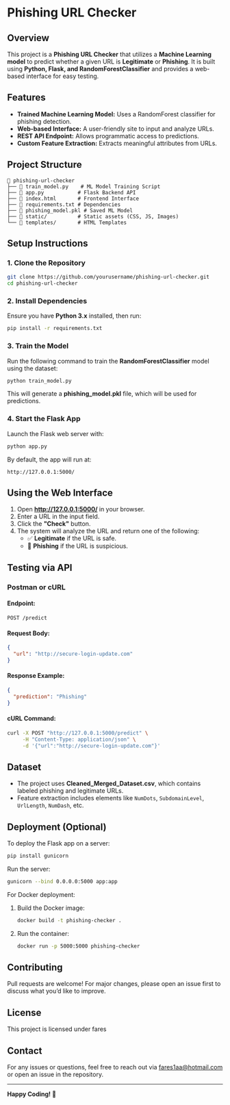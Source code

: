 # Phishing URL Checker

## Overview
This project is a **Phishing URL Checker** that utilizes a **Machine Learning model** to predict whether a given URL is **Legitimate** or **Phishing**. It is built using **Python, Flask, and RandomForestClassifier** and provides a web-based interface for easy testing.

## Features
- **Trained Machine Learning Model:** Uses a RandomForest classifier for phishing detection.
- **Web-based Interface:** A user-friendly site to input and analyze URLs.
- **REST API Endpoint:** Allows programmatic access to predictions.
- **Custom Feature Extraction:** Extracts meaningful attributes from URLs.

## Project Structure
```
📂 phishing-url-checker
├── 📄 train_model.py    # ML Model Training Script
├── 📄 app.py           # Flask Backend API
├── 📄 index.html       # Frontend Interface
├── 📄 requirements.txt # Dependencies
├── 📄 phishing_model.pkl # Saved ML Model
├── 📄 static/          # Static assets (CSS, JS, Images)
└── 📄 templates/       # HTML Templates
```

## Setup Instructions
### 1. Clone the Repository
```sh
git clone https://github.com/yourusername/phishing-url-checker.git
cd phishing-url-checker
```

### 2. Install Dependencies
Ensure you have **Python 3.x** installed, then run:
```sh
pip install -r requirements.txt
```

### 3. Train the Model
Run the following command to train the **RandomForestClassifier** model using the dataset:
```sh
python train_model.py
```
This will generate a **phishing_model.pkl** file, which will be used for predictions.

### 4. Start the Flask App
Launch the Flask web server with:
```sh
python app.py
```
By default, the app will run at:
```
http://127.0.0.1:5000/
```

## Using the Web Interface
1. Open **http://127.0.0.1:5000/** in your browser.
2. Enter a URL in the input field.
3. Click the **"Check"** button.
4. The system will analyze the URL and return one of the following:
   - ✅ **Legitimate** if the URL is safe.
   - 🚨 **Phishing** if the URL is suspicious.

## Testing via API
### **Postman or cURL**
#### **Endpoint:**
```
POST /predict
```
#### **Request Body:**
```json
{
  "url": "http://secure-login-update.com"
}
```
#### **Response Example:**
```json
{
  "prediction": "Phishing"
}
```
#### **cURL Command:**
```sh
curl -X POST "http://127.0.0.1:5000/predict" \
     -H "Content-Type: application/json" \
     -d '{"url":"http://secure-login-update.com"}'
```

## Dataset
- The project uses **Cleaned_Merged_Dataset.csv**, which contains labeled phishing and legitimate URLs.
- Feature extraction includes elements like `NumDots`, `SubdomainLevel`, `UrlLength`, `NumDash`, etc.

## Deployment (Optional)
To deploy the Flask app on a server:
```sh
pip install gunicorn
```
Run the server:
```sh
gunicorn --bind 0.0.0.0:5000 app:app
```
For Docker deployment:
1. Build the Docker image:
   ```sh
   docker build -t phishing-checker .
   ```
2. Run the container:
   ```sh
   docker run -p 5000:5000 phishing-checker
   ```

## Contributing
Pull requests are welcome! For major changes, please open an issue first to discuss what you’d like to improve.

## License
This project is licensed under fares

## Contact
For any issues or questions, feel free to reach out via fares1aa@hotmail.com or open an issue in the repository.

---
**Happy Coding! 🚀**

